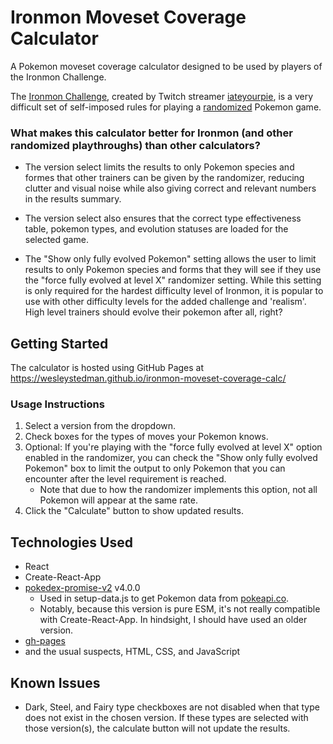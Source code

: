 # Ironmon Moveset Coverage Calculator

A Pokemon moveset coverage calculator designed to be used by players of the Ironmon Challenge.

The [Ironmon Challenge](https://pastebin.com/L48bttfz), created by Twitch streamer [iateyourpie](https://twitch.tv/iateyourpie), is a very difficult set of self-imposed rules for playing a [randomized](https://github.com/Ajarmar/universal-pokemon-randomizer-zx) Pokemon game.

### What makes this calculator better for Ironmon (and other randomized playthroughs) than other calculators?

- The version select limits the results to only Pokemon species and formes that other trainers can be given by the randomizer, reducing clutter and visual noise while also giving correct and relevant numbers in the results summary.

- The version select also ensures that the correct type effectiveness table, pokemon types, and evolution statuses are loaded for the selected game.

- The "Show only fully evolved Pokemon" setting allows the user to limit results to only Pokemon species and forms that they will see if they use the "force fully evolved at level X" randomizer setting.  While this setting is only required for the hardest difficulty level of Ironmon, it is popular to use with other difficulty levels for the added challenge and 'realism'.  High level trainers should evolve their pokemon after all, right?

## Getting Started

The calculator is hosted using GitHub Pages at https://wesleystedman.github.io/ironmon-moveset-coverage-calc/

### Usage Instructions
1. Select a version from the dropdown.
2. Check boxes for the types of moves your Pokemon knows.
3. Optional: If you're playing with the "force fully evolved at level X" option enabled in the randomizer, you can check the "Show only fully evolved Pokemon" box to limit the output to only Pokemon that you can encounter after the level requirement is reached.
   - Note that due to how the randomizer implements this option, not all Pokemon will appear at the same rate.
4. Click the "Calculate" button to show updated results.

## Technologies Used

- React
- Create-React-App
- [pokedex-promise-v2](https://github.com/PokeAPI/pokedex-promise-v2) v4.0.0
  - Used in setup-data.js to get Pokemon data from [pokeapi.co](https://pokeapi.co).
  - Notably, because this version is pure ESM, it's not really compatible with Create-React-App.  In hindsight, I should have used an older version.
- [gh-pages](https://www.npmjs.com/package/gh-pages)
- and the usual suspects, HTML, CSS, and JavaScript

## Known Issues

- Dark, Steel, and Fairy type checkboxes are not disabled when that type does not exist in the chosen version.  If these types are selected with those version(s), the calculate button will not update the results.
